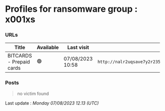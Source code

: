 # Profiles for ransomware group : **x001xs**



### URLs
| Title | Available | Last visit | fqdn | Screenshot 
|---|---|---|---|---|
| BITCARDS - Prepaid cards | 🟢 | 07/08/2023 10:58 | `http://nalr2uqsave7y2r235am5jsfiklfjh5h4jc5nztu3rzvmhklwt5j6kid.onion` | <a href="https://images.ransomware.live/screenshots/nalr2uqsave7y2r235am5jsfiklfjh5h4jc5nztu3rzvmhklwt5j6kid-onion.png" target=_blank>📸</a> | 

### Posts

> no victim found




Last update : _Monday 07/08/2023 12.13 (UTC)_
